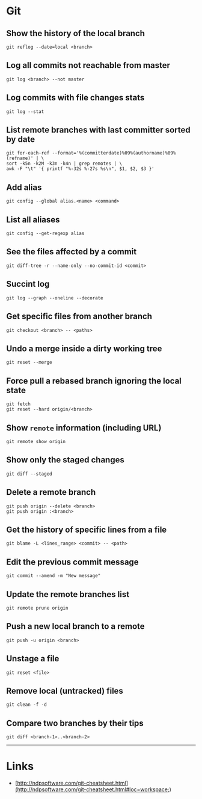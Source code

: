 # Git

## Show the history of the local branch
```git
git reflog --date=local <branch>
```

## Log all commits not reachable from master
```git
git log <branch> --not master
```

## Log commits with file changes stats
```git
git log --stat
```

## List remote branches with last committer sorted by date
```git
git for-each-ref --format='%(committerdate)%09%(authorname)%09%(refname)' | \
sort -k5n -k2M -k3n -k4n | grep remotes | \
awk -F "\t" '{ printf "%-32s %-27s %s\n", $1, $2, $3 }'
```

## Add alias
```git
git config --global alias.<name> <command>
```

## List all aliases
```git
git config --get-regexp alias
```

## See the files affected by a commit
```git
git diff-tree -r --name-only --no-commit-id <commit>
```

## Succint log
```git
git log --graph --oneline --decorate
```

## Get specific files from another branch
```git
git checkout <branch> -- <paths>
```

## Undo a merge inside a dirty working tree
```git
git reset --merge
```

## Force pull a rebased branch ignoring the local state
```git
git fetch
git reset --hard origin/<branch>
```

## Show `remote` information (including URL)
```git
git remote show origin
```

## Show only the staged changes 
```git
git diff --staged
```

## Delete a remote branch
```git
git push origin --delete <branch>
git push origin :<branch>
```

## Get the history of specific lines from a file
```git
git blame -L <lines_range> <commit> -- <path>
```

## Edit the previous commit message
```git
git commit --amend -m "New message"
```

## Update the remote branches list
```git
git remote prune origin
```

## Push a new local branch to a remote
```git
git push -u origin <branch>
```

## Unstage a file
```git
git reset <file>
```

## Remove local (untracked) files
```git
git clean -f -d
```

## Compare two branches by their tips
```git
git diff <branch-1>..<branch-2>
```

___
# Links
* [http://ndpsoftware.com/git-cheatsheet.html](http://ndpsoftware.com/git-cheatsheet.html#loc=workspace;)
